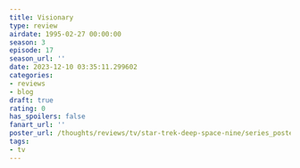 ```yaml
---
title: Visionary
type: review
airdate: 1995-02-27 00:00:00
season: 3
episode: 17
season_url: ''
date: 2023-12-10 03:35:11.299602
categories:
- reviews
- blog
draft: true
rating: 0
has_spoilers: false
fanart_url: ''
poster_url: /thoughts/reviews/tv/star-trek-deep-space-nine/series_poster.jpg
tags:
- tv
---
```


